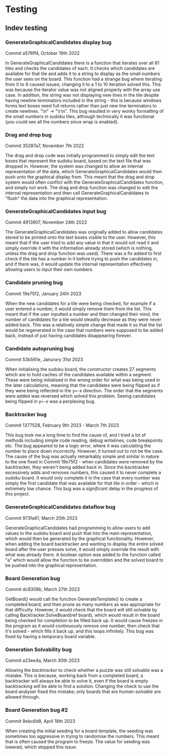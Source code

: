 # Testing

## Indev testing

### GenerateGraphicalCandidates display bug

Commit a576ff4, October 19th 2022

In GenerateGraphicalCandidates there is a function that iterates over all 81 tiles and checks the candidates of each. It checks which candidates are available for that tile and adds it to a string to display as the small numbers the user sees on the board. This function had a strange bug where iterating from 0 to 9 caused issues; changing it to a 1 to 10 iteration solved this. This was because the iterator value was not aligned properly with the array use case. In addition, the string was not displaying new lines in the tile despite having newline terminators included in the string - this is because windows forms text boxes need full returns rather than just new line terminators to create newlines. "\n" -> "\r\n". This bug resulted in very wonky formatting of the small numbers in sudoku tiles, although technically it was functional (you could see all the numbers since wrap is enabled).

### Drag and drop bug

Commit 35287a7, November 7th 2022

The drag and drop code was initially programmed to simply edit the text boxes that represent the sudoku board, based on the text file that was dropped in. However, the system was changed to allow an internal representation of the data, which GenerateGraphicalCandidates would then push onto the graphical display from. This meant that the drag and drop system would often conflict with the GenerateGraphicalCandidates function, and simply not work. The drag and drop function was changed to edit the internal representation and then call GenerateGraphicalCandidates to "flush" the data into the graphical representation. 

### GenerateGraphicalCandidates input bug

Commit 4913907, November 24th 2022

The GenerateGraphicalCandidates was originally added to allow candidates stored to be printed onto the text boxes visible to the user. However, this meant that if the user tried to add any value in that it would not read it and simply override it with the information already stored (which is nothing, unless the drag and drop function was used). There was a fix added to first check if the tile has a number in it before trying to push the candidates in, and if there was, it would update the internal representation effectively allowing users to input their own numbers.

### Candidate pruning bug

Commit 19e75f2, January 24th 2023

When the new candidates for a tile were being checked, for example if a user entered a number, it would simply remove them from the list. This meant that if the user inputted a number and then changed their mind, the number of candidates for a tile would steadily decrease as they were never added back. This was a relatively simple change that made it so that the list would be regenerated in the case that numbers were supposed to be added back, instead of just having candidates disappearing forever.

### Candidate autopruning bug

Commit 53b561e, Janurary 31st 2023

When initialising the sudoku board, the constructor creates 27 segments which are to hold caches of the candidates available within a segment. These were being initialised in the wrong order for what was being used in the later calculations, meaning that the candidates were being flipped as if they were being reflected in the y=-x direction. The order that the segments were added was reversed which solved this problem. Seeing candidates being flipped in y=-x was a perplexing bug.

### Backtracker bug

Commit 1377528, February 9th 2023 - March 7th 2023

This bug took me a long time to find the cause of, and I tried a lot of methods including simple code reading, debug writelines, code breakpoints etc. The bug appeared to be a logic error, where it was calculating the number to place down incorrectly. However, it turned out to not be the case. The cause of the bug was actually remarkably simple and similar in nature to the one fixed in Commit 19e75f2 - when candidates were removed by the backtracker, they weren't being added back in. Since the backtracker excessively adds and removes numbers, this caused it to never complete a sudoku board. It would only complete it in the case that every number was simply the first candidate that was available for that tile in order - which is extremely low chance. This bug was a *significant* delay in the progress of this project.

### GenerateGraphicalCandidates dataflow bug

Commit 973fa61, March 20th 2023

GenerateGraphicalCandidates had programming to allow users to add values to the sudoku board and push that into the main representation, which would then be generated by the graphical functionality. However, when adding the board backtracker and wanting to display the entire solved board after the user presses solve, it would simply override the result with what was already there. A boolean option was added to the function called "a" which would allow the function to be overridden and the solved board to be pushed into the graphical representation. 

### Board Generation bug

Commit dc8308b, March 27th 2023

GetBoard() would call the function GenerateTemplate() to create a completed board, and then prune as many numbers as was appropriate for that difficulty. However, it would check that the board will still solvable by calling Backtracker.SolveBoard(ref board), which would result in the board being checked for completion to be filled back up. It would cause freezes in the program as it would continuously remove one number, then check that it's solved - which fills it back up, and this loops infinitely. This bug was fixed by having a temporary board variable.

### Generation Solvability bug

Commit a23ee4a, March 30th 2023

Allowing the *backtracker* to check whether a puzzle was still solvable was a mistake. This is because, working back from a completed board, a backtracker will always be able to solve it, even if the board is empty backtracking will be able to find a solution. Changing the check to use the board analyser fixed this mistake; only boards that are *human-solvable* are allowed through.

### Board Generation bug #2

Commit 9ebc6d8, April 18th 2023

When creating the initial seeding for a board template, the seeding was sometimes too aggressive in trying to randomise the numbers. This meant that is often caused the program to freeze. The value for seeding was lowered, which stopped this issue.
